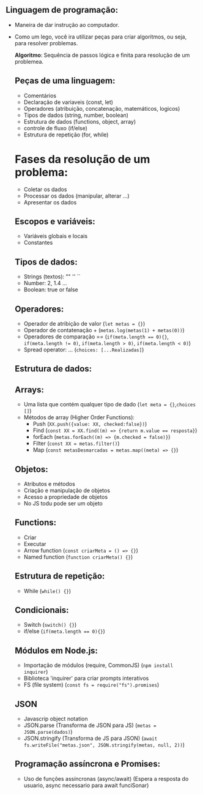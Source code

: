 ## Linguagem de programação:

- Maneira de dar instrução ao computador.
- Como um lego, você ira utilizar peças para criar algoritmos, ou seja, para resolver problemas.

  **Algoritmo**: Sequência de passos lógica e finita para resolução de um problemea.

  ## Peças de uma linguagem:

  - Comentários
  - Declaração de variaveis (const, let)
  - Operadores (atribuição, concatenação, matemáticos, logicos)
  - Tipos de dados (string, number, boolean)
  - Estrutura de dados (functions, object, array)
  - controle de fluxo (if/else)
  - Estrutura de repetição (for, while)

  # Fases da resolução de um problema:

  - Coletar os dados
  - Processar os dados (manipular, alterar ...)
  - Apresentar os dados

  ## Escopos e variáveis:

  - Variáveis globais e locais
  - Constantes


  ## Tipos de dados:

  - Strings (textos): "" '' ``
  - Number: 2, 1.4 ...
  - Boolean: true or false

  ## Operadores:

  - Operador de atribição de valor (```let metas = {}```)
  - Operador de contatenação + (```metas.log(metas(1) + metas(0))```)
  - Operadores de comparação == (```if(meta.length == 0){}```, ```if(meta.length != 0)```, ```if(meta.length > 0)```, ```if(meta.length < 0)```)
  - Spread operator: ... (```choices: [...Realizadas]```)

  ## Estrutura de dados:

  ## Arrays:

  - Uma lista que contém qualquer tipo de dado (```let meta = {}```,```choices []```)
  - Métodos de array (Higher Order Functions):
    - Push (```XX.push({value: XX, checked:false})```)
    - Find (```const XX = XX.find((m) => {return m.value == resposta}```)
    - forEach (```metas.forEach((m) => {m.checked = false)}```)
    - Filter (```const XX = metas.filter()```)
    - Map (```const metasDesmarcadas = metas.map((meta) => {}```)

  ## Objetos:

  - Atributos e métodos
  - Criação e manipulação de objetos
  - Acesso a propriedade de objetos
  - No JS todu pode ser um objeto

  ## Functions:

   - Criar
   - Executar
   - Arrow function (```const criarMeta = () => {}```)
   - Named function (```function criarMeta() {}```)

   ## Estrutura de repetição:

   - While (```while() {}```)

   ## Condicionais:

   - Switch (```switch() {}```)
   - if/else (```if(meta.length == 0){}```)

   ## Módulos em Node.js:

   - Importação de módulos (require, CommonJS) (```npm install inquirer```)
   - Biblioteca 'inquirer' para criar prompts interativos
   - FS (file system) (```const fs = require("fs").promises```)

   ## JSON

   - Javascrip object notation
   - JSON.parse (Transforma de JSON para JS) (```metas = JSON.parse(dados)```)
   - JSON.stringify (Transforma de JS para JSON) (```await fs.writeFile("metas.json", JSON.stringify(metas, null, 2))```)

   ## Programação assíncrona e Promises:

   - Uso de funções assíncronas (async/await) (Espera a resposta do usuario, async necessario para await funciSonar)
